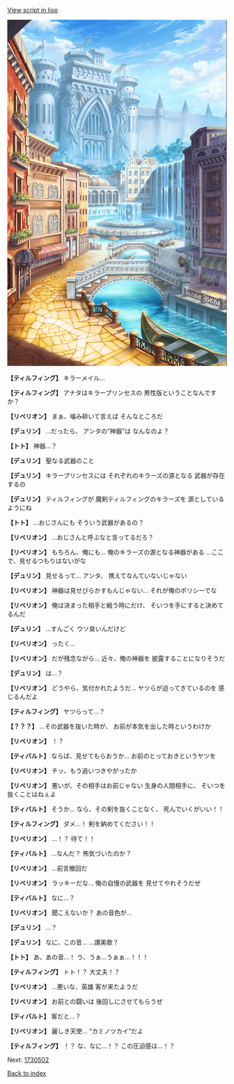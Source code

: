 [View script in lisp](../scripts/1730402.txt)

![006_town.png](../images/backgrounds/006_town.png)

**【ティルフィング】**
キラーメイル…

**【ティルフィング】**
アナタはキラープリンセスの
男性版ということなんですか？

**【リベリオン】**
まぁ、噛み砕いて言えば
そんなところだ

**【デュリン】**
…だったら、
アンタの“神器”は
なんなのよ？

**【トト】**
神器…？

**【デュリン】**
聖なる武器のこと

**【デュリン】**
キラープリンセスには
それぞれのキラーズの源となる
武器が存在するの

**【デュリン】**
ティルフィングが
魔剣ティルフィングのキラーズを
源としているようにね

**【トト】**
…おじさんにも
そういう武器があるの？

**【リベリオン】**
…おじさんと呼ぶなと言ってるだろ？

**【リベリオン】**
もちろん、俺にも…
俺のキラーズの源となる神器がある
…ここで、見せるつもりはないがな

**【デュリン】**
見せるって…
アンタ、
携えてなんていないじゃない

**【リベリオン】**
神器は見せびらかすもんじゃない…
それが俺のポリシーでな

**【リベリオン】**
俺は決まった相手と戦う時にだけ、
そいつを手にすると決めてるんだ

**【デュリン】**
…すんごく
ウソ臭いんだけど

**【リベリオン】**
ったく…

**【リベリオン】**
だが残念ながら…
近々、俺の神器を
披露することになりそうだ

**【デュリン】**
は…？

**【リベリオン】**
どうやら、気付かれたようだ…
ヤツらが迫ってきているのを
感じるんだよ

**【ティルフィング】**
ヤツらって…？

**【？？？】**
…その武器を抜いた時が、
お前が本気を出した時というわけか

**【リベリオン】**
！？

**【ティバルト】**
ならば、見せてもらおうか…
お前のとっておきというヤツを

**【リベリオン】**
チッ、もう追いつきやがったか

**【リベリオン】**
悪いが、その相手はお前じゃない
生身の人間相手に、
そいつを抜くことはねぇよ

**【ティバルト】**
そうか…
なら、その剣を抜くことなく、
死んでいくがいい！！

**【ティルフィング】**
ダメ…！
剣を納めてください！！

**【リベリオン】**
…！？
待て！！

**【ティバルト】**
…なんだ？
怖気づいたのか？

**【リベリオン】**
…前言撤回だ

**【リベリオン】**
ラッキーだな…
俺の自慢の武器を
見せてやれそうだぜ

**【ティバルト】**
なに…？

**【リベリオン】**
聞こえないか？
あの音色が…

**【デュリン】**
…？

**【デュリン】**
なに、この音…
…讃美歌？

**【トト】**
あ、あの音…！
う、うぁ…うぁぁ…！！！

**【ティルフィング】**
トト！？
大丈夫！？

**【リベリオン】**
…悪いな、英雄
客が来たようだ

**【リベリオン】**
お前との闘いは
後回しにさせてもらうぜ

**【ティバルト】**
客だと…？

**【リベリオン】**
麗しき天使…
“カミノツカイ”だよ

**【ティルフィング】**
！？
な、なに…！？
この圧迫感は…！？


Next: [1730502](1730502.md)

[Back to index](index.md)
